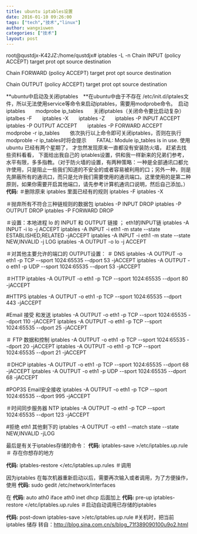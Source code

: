 ```yaml
---
title: ubuntu iptables设置
date: 2016-01-10 09:26:00
tags: ["tech","技术","linux"]
author: wangxiuwen
categories: ["技术"]
layout: post
---
```


root@qustdjx-K42JZ:/home/qustdjx# iptables -L -n
Chain INPUT (policy ACCEPT)
target     prot opt source               destination         

Chain FORWARD (policy ACCEPT)
target     prot opt source               destination         

Chain OUTPUT (policy ACCEPT)
target     prot opt source               destination    

**ubuntu中启动及关闭iptables　**在ubuntu中由于不存在 /etc/init.d/iptales文件，所以无法使用service等命令来启动iptables，需要用modprobe命令。　启动iptables　　modprobe ip_tables　　关闭iptables（关闭命令要比启动复杂）　　iptalbes -F　　iptables -X　　iptables -Z　　iptables -P INPUT ACCEPT　　iptables -P OUTPUT ACCEPT　　iptables -P FORWARD ACCEPT　　modprobe -r ip_tables　　依次执行以上命令即可关闭iptables，否则在执行modproble -r ip_tables时将会提示　　FATAL: Module ip_tables is in use.
使用 ubuntu 已经有两个星期了， 才忽然发现原来一直都没有安装防火墙， 赶紧去找些资料看看， 下面给出我自己的 iptables设置，供和我一样新来的兄弟们参考，水平有限，多多指教。（对于防火墙的设置，有两种策略：一种是全部通讯口都允许使用，只是阻止一些我们知道的不安全的或者容易被利用的口；另外一种，则是先屏蔽所有的通讯口，而只是允许我们需要使用的通讯端口。这里使用的是第二种原则，如果你需要开启其他端口，请先参考计算机通讯口说明，然后自己添加。）
**代码:**
＃删除原来 iptables 里面已经有的规则
iptables -F
iptables -X

＃抛弃所有不符合三种链规则的数据包
iptables -P INPUT DROP
iptables -P OUTPUT DROP
iptables -P FORWARD DROP

＃设置：本地进程 lo  的 INPUT 和 OUTPUT 链接 ； eth1的INPUT链
iptables -A INPUT -i lo -j ACCEPT
iptables -A INPUT -i eth1 -m state --state ESTABLISHED,RELATED -jACCEPT
iptables -A INPUT -i eth1 -m state --state NEW,INVALID -j LOG
iptables -A OUTPUT -o lo -j ACCEPT

＃对其他主要允许的端口的 OUTPUT设置：
＃ DNS
iptables -A OUTPUT -o eth1 -p TCP --sport 1024:65535 --dport 53 -jACCEPT
iptables -A OUTPUT -o eth1 -p UDP --sport 1024:65535 --dport 53 -jACCEPT

＃HTTP
iptables -A OUTPUT -o eth1 -p TCP --sport 1024:65535 --dport 80 -jACCEPT

#HTTPS
iptables -A OUTPUT -o eth1 -p TCP --sport 1024:65535 --dport 443 -jACCEPT

#Email 接受 和发送
iptables -A OUTPUT -o eth1 -p TCP --sport 1024:65535 --dport 110 -jACCEPT
iptables -A OUTPUT -o eth1 -p TCP --sport 1024:65535 --dport 25 -jACCEPT

＃ FTP 数据和控制
iptables -A OUTPUT -o eth1 -p TCP --sport 1024:65535 --dport 20 -jACCEPT
iptables -A OUTPUT -o eth1 -p TCP --sport 1024:65535 --dport 21 -jACCEPT

＃DHCP
iptables -A OUTPUT -o eth1 -p TCP --sport 1024:65535 --dport 68 -jACCEPT
iptables -A OUTPUT -o eth1 -p UDP --sport 1024:65535 --dport 68 -jACCEPT

#POP3S Email安全接收
iptables -A OUTPUT -o eth1 -p TCP --sport 1024:65535 --dport 995 -jACCEPT

＃时间同步服务器 NTP
iptables -A OUTPUT -o eth1 -p TCP --sport 1024:65535 --dport 123 -jACCEPT

#拒绝 eth1 其他剩下的
iptables -A OUTPUT -o eth1 --match state --state NEW,INVALID -jLOG


最后是有关于iptables存储的命令：
**代码:**
iptables-save >/etc/iptables.up.rule ＃ 存在你想存的地方

**代码:**
iptables-restore </etc/iptables.up.rules ＃调用


因为iptables 在每次机器重新启动以后，需要再次输入或者调用，为了方便操作，使用
**代码:**
sudo gedit /etc/network/interfaces

在
**代码:**
auto ath0
      iface ath0 inet dhcp
后面加上
**代码:**
pre-up iptables-restore </etc/iptables.up.rules ＃启动自动调用已存储的iptables

**代码:**
post-down iptables-save >/etc/iptables.up.rule #关机时，把当前iptables 储存
转自：http://blog.sina.com.cn/s/blog_71f389090100u9o2.html
